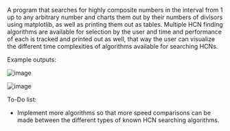 A program that searches for highly composite numbers in the interval from 1 up to any arbitrary number and charts them out by their numbers of divisors using matplotlib,  as well as printing them out as tables. Multiple HCN finding algorithms are available for selection by the user and time and performance of each is tracked and printed out as well, that way the user can visualize the different time complexities of algorithms available for searching HCNs.

Example outputs:

![image](https://user-images.githubusercontent.com/92639483/209550233-93c6af09-727b-44a1-8db5-06bd466fb2c0.png)

![image](https://user-images.githubusercontent.com/92639483/209551173-4ca9ac93-9b18-41a8-aef8-5b7bbd5f1da0.png)

To-Do list:
* Implement more algorithms so that more speed comparisons can be made between the different types of known HCN searching algorithms.
